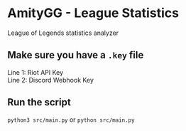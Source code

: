 # AmityGG - League Statistics
League of Legends statistics analyzer

## Make sure you have a `.key` file
Line 1: Riot API Key  
Line 2: Discord Webhook Key

## Run the script
`python3 src/main.py` or `python src/main.py`